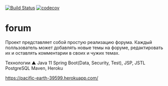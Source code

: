 [![Build Status](https://travis-ci.com/VladBaykin/forum.svg?branch=master)](https://travis-ci.com/VladBaykin/forum)
[![codecov](https://codecov.io/gh/VladBaykin/forum/branch/master/graph/badge.svg?token=8QVB8JUKYP)](https://codecov.io/gh/VladBaykin/forum)
# forum

Проект представляет собой простую реализацию форума. Каждый полльзователь может добавлять новые темы на форуме, редактировать их и оставлять комментарии в своих и чужих темах.

Технологии  ▲
Java 11
Spring Boot(Data, Security, Test), JSP, JSTL
PostgreSQL
Maven, Heroku

https://pacific-earth-39599.herokuapp.com/